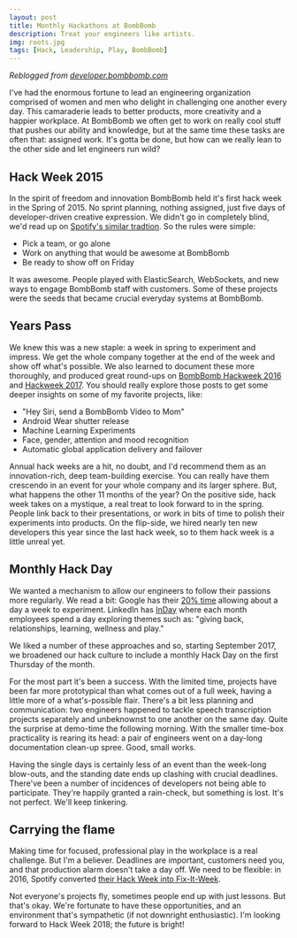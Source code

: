 ```yaml
---
layout: post
title: Monthly Hackathons at BombBomb
description: Treat your engineers like artists.
img: roots.jpg
tags: [Hack, Leadership, Play, BombBomb]
---
```


_Reblogged from [developer.bombbomb.com](https://developer.bombbomb.com/blog/2017/11/30/HackingInYourOrganization/)_

I've had the enormous fortune to lead an engineering organization comprised of women and men who delight in challenging one another every day. This camaraderie leads to better products, more creativity and a happier workplace. At BombBomb we often get to work on really cool stuff that pushes our ability and knowledge, but at the same time these tasks are often that: assigned work. It's gotta be done, but how can we really lean to the other side and let engineers run wild?

## Hack Week 2015
In the spirit of freedom and innovation BombBomb held it's first hack week in the Spring of 2015. No sprint planning, nothing assigned, just five days of developer-driven creative expression. We didn't go in completely blind, we'd read up on [Spotify's similar tradtion](https://labs.spotify.com/2013/02/15/organizing-a-hack-week/). So the rules were simple: 

 - Pick a team, or go alone
 - Work on anything that would be awesome at BombBomb
 - Be ready to show off on Friday

It was awesome. People played with ElasticSearch, WebSockets, and new ways to engage BombBomb staff with customers. Some of these projects were the seeds that became crucial everyday systems at BombBomb.

## Years Pass
We knew this was a new staple: a week in spring to experiment and impress. We get the whole company together at the end of the week and show off what's possible. We also learned to document these more thoroughly, and produced great round-ups on [BombBomb Hackweek 2016](https://bombbomb.com/blog/hack-week-bombbomb-video-email-software-development/) and [Hackweek 2017](https://bombbomb.com/blog/hack-week-2017-bombbomb-software-developers-let-loose/). You should really explore those posts to get some deeper insights on some of my favorite projects, like: 

 - "Hey Siri, send a BombBomb Video to Mom"
 - Android Wear shutter release
 - Machine Learning Experiments
 - Face, gender, attention and mood recognition
 - Automatic global application delivery and failover
 
Annual hack weeks are a hit, no doubt, and I'd recommend them as an innovation-rich, deep team-building exercise. You can really have them crescendo in an event for your whole company and its larger sphere. But, what happens the other 11 months of the year? On the positive side, hack week takes on a mystique, a real treat to look forward to in the spring. People link back to their presentations, or work in bits of time to polish their experiments into products. On the flip-side, we hired nearly ten new developers this year since the last hack week, so to them hack week is a little unreal yet. 

## Monthly Hack Day
We wanted a mechanism to allow our engineers to follow their passions more regularly. We read a bit: Google has their [20% time](http://www.businessinsider.com/google-20-percent-time-policy-2015-4) allowing about a day a week to experiment. LinkedIn has [InDay](https://blog.linkedin.com/2015/07/29/inday-investing-in-our-employees-so-they-can-invest-in-themselves) where each month employees spend a day exploring themes such as: "giving back, relationships, learning, wellness and play."

We liked a number of these approaches and so, starting September 2017, we broadened our hack culture to include a monthly Hack Day on the first Thursday of the month.

For the most part it's been a success. With the limited time, projects have been far more prototypical than what comes out of a full week, having a little more of a what's-possible flair. There's a bit less planning and communication: two engineers happened to tackle speech transcription projects separately and unbeknownst to one another on the same day. Quite the surprise at demo-time the following morning. With the smaller time-box practicality is rearing its head: a pair of engineers went on a day-long documentation clean-up spree. Good, small works. 

Having the single days is certainly less of an event than the week-long blow-outs, and the standing date ends up clashing with crucial deadlines. There've been a number of incidences of developers not being able to participate. They're happily granted a rain-check, but something is lost. It's not perfect. We'll keep tinkering.


## Carrying the flame
Making time for focused, professional play in the workplace is a real challenge. But I'm a believer. Deadlines are important, customers need you, and that production alarm doesn't take a day off. We need to be flexible: in 2016, Spotify converted [their Hack Week into Fix-It-Week](https://www.linkedin.com/pulse/why-we-turned-our-hack-week-fix-sofie-lindblom/).

Not everyone's projects fly, sometimes people end up with just lessons. But that's okay. We're fortunate to have these opportunities, and an environment that's sympathetic (if not downright enthusiastic). I'm looking forward to Hack Week 2018; the future is bright!